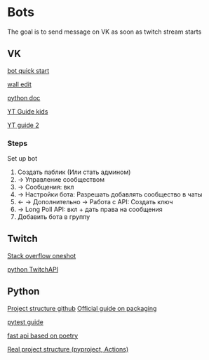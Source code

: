 # Bots

The goal is to send message on VK as soon as twitch stream starts

## VK

[bot quick start](https://dev.vk.com/ru/api/bots/getting-started)

[wall edit](https://dev.vk.com/ru/method/wall.edit)

[python doc](https://vk-api.readthedocs.io/en/latest/)

[YT Guide kids](https://youtu.be/f6NkQSx9yLw?si=aCn15zqIV-WecFVw)

[YT guide 2](https://youtu.be/FwjPwox5miY?si=XLGH6eyETeQ5ZrUj)

### Steps

Set up bot

1. Создать паблик (Или стать админом)
2. -> Управление сообществом
3. -> Сообщения: вкл
4. -> Настройки бота: Разрешать добавлять сообщество в чаты
5. <- -> Дополнительно -> Работа с API: Создать ключ
6. -> Long Poll API: вкл + дать права на сообщения
7. Добавить бота в группу

## Twitch

[Stack overflow oneshot](https://stackoverflow.com/questions/12064130/is-there-any-way-to-check-if-a-twitch-stream-is-live-using-python)

[python TwitchAPI](https://pytwitchapi.dev/en/stable/)

## Python

[Project structure github](https://github.com/yngvem/python-project-structure)
[Official guide on packaging](https://packaging.python.org/en/latest/tutorials/packaging-projects/)

[pytest guide](https://youtu.be/EgpLj86ZHFQ?si=dMst_YxYQPO64Pmz)

[fast api based on poetry](https://medium.com/@arturocuicas/fastapi-base-project-bb4bbf322d23)

[Real project structure (pyproject, Actions)](https://devsjc.github.io/blog/20240627-the-complete-guide-to-pyproject-toml/#background-why-do-we-need-pyproject)
